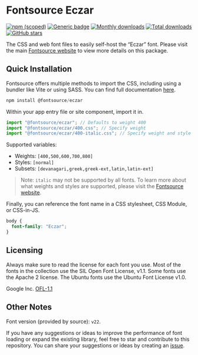 # Fontsource Eczar

[![npm (scoped)](https://img.shields.io/npm/v/@fontsource/eczar?color=brightgreen)](https://www.npmjs.com/package/@fontsource/eczar) [![Generic badge](https://img.shields.io/badge/fontsource-passing-brightgreen)](https://github.com/fontsource/fontsource) [![Monthly downloads](https://badgen.net/npm/dm/@fontsource/eczar)](https://github.com/fontsource/fontsource) [![Total downloads](https://badgen.net/npm/dt/@fontsource/eczar)](https://github.com/fontsource/fontsource) [![GitHub stars](https://img.shields.io/github/stars/fontsource/fontsource.svg?style=social&label=Star)](https://github.com/fontsource/fontsource/stargazers)

The CSS and web font files to easily self-host the “Eczar” font. Please visit the main [Fontsource website](https://fontsource.org/fonts/eczar) to view more details on this package.

## Quick Installation

Fontsource offers multiple methods to import the CSS, including using a bundler like Vite or using SASS. You can find full documentation [here](https://fontsource.org/docs/getting-started/introduction).

```javascript
npm install @fontsource/eczar
```

Within your app entry file or site component, import it in.

```javascript
import "@fontsource/eczar"; // Defaults to weight 400
import "@fontsource/eczar/400.css"; // Specify weight
import "@fontsource/eczar/400-italic.css"; // Specify weight and style
```

Supported variables:
- Weights: `[400,500,600,700,800]`
- Styles: `[normal]`
- Subsets: `[devanagari,greek,greek-ext,latin,latin-ext]`

> Note: `italic` may not be supported by all fonts. To learn more about what weights and styles are supported, please visit the [Fontsource website](https://fontsource.org/fonts/eczar).

Finally, you can reference the font name in a CSS stylesheet, CSS Module, or CSS-in-JS.

```css
body {
  font-family: "Eczar";
}
```

## Licensing
Always make sure to read the license for each font you use. Most of the fonts in the collection use the SIL Open Font License, v1.1. Some fonts use the Apache 2 license. The Ubuntu fonts use the Ubuntu Font License v1.0.

Google Inc.
[OFL-1.1](http://scripts.sil.org/OFL)

## Other Notes
Font version (provided by source): `v22`.

If you have any suggestions or ideas to improve the performance of font loading or expand the existing library, feel free to star and contribute to this repository. You can share your suggestions or ideas by creating an [issue](https://github.com/fontsource/fontsource/issues).